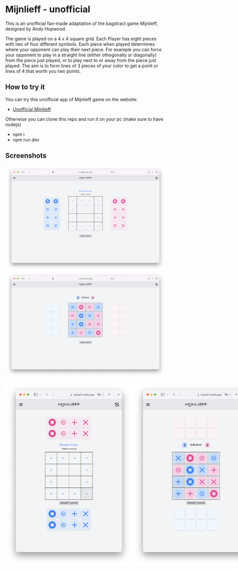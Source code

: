 # Mijnlieff - unofficial

This is an unofficial fan-made adaptation of the bagstract game Mijnlieff, designed by Andy Hopwood.

The game is played on a 4 x 4 square grid. Each Player has eight pieces with two of four different symbols.
Each piece when played determines where your opponent can play their next piece. For example you can force your 
opponent to play in a straight line (either othogonally or diagonally) from the piece just played, or to play
next to or away from the piece just played. The aim is to form lines of 3 pieces of your color to get a point
or lines of 4 that worth you two points.

## How to try it

You can try this unofficial app of Mijnlieff game on the website:
- [Unofficial Mijnlieff](https://mijnlieff.netlify.app)

Otherwise you can clone this repo and run it on your pc (make sure to have nodejs)
- npm i
- npm run dev

## Screenshots

![start-vs-ai-landscape](screenshots/start-vs-ai-landscape.png?raw=true "Beginning of a solo game vs AI")
![end-vs-ai-landscape](screenshots/end-vs-ai-landscape.png?raw=true "End of a solo game vs AI")
<div style="display: flex;" align="center">
  <img src="screenshots/start-vs-ai-portrait.png" width="400"/>
  <img src="screenshots/end-vs-ai-portrait.png" width="400"/>
</div>
